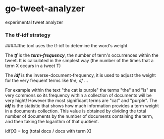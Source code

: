 go-tweet-analyzer
=================

experimental tweet analyzer

### The tf-idf strategy

#####the tool uses the tf-idf to detemine the word's weight

The ***tf*** is the ***term-frequency***, the number of term's occurrences within the tweet.
It is calculated in the simplest way (the number of the times that a term X occurs in a tweet T)

The ***idf*** is the inverse-document-frequency, it is used to adjust the weight for the very frequent terms like *the*, *of* ...

For example within the text "the cat is purple" the terms "the" and "is" are very commons so its frequency within a collection of documents will be very hight! 
However the most significant terms are "cat" and "purple". 
The ***idf*** is the statistic that shows how much information provides a term weight in a documents collection.
This value is obtained by dividing the total number of documents by the number of documents containing the term, and then taking the logarithm of that quotient.

idf(X) = log (total docs / docs with term X)